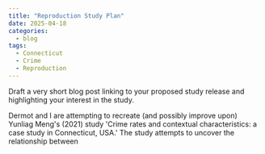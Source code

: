 ```yaml
---
title: "Reproduction Study Plan"
date: 2025-04-18
categories:
  - blog
tags:
  - Connecticut
  - Crime
  - Reproduction
---
```


Draft a very short blog post linking to your proposed study release and highlighting your interest in the study.

Dermot and I are attempting to recreate (and possibly improve upon) Yunliag Meng's (2021) study 'Crime rates and contextual characteristics: a case study in Connecticut, USA.' The study attempts to uncover the relationship between 